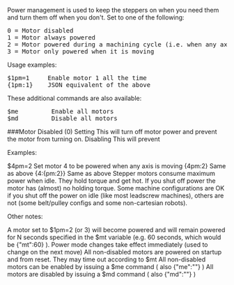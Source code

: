 Power management is used to keep the steppers on when you need them and turn them off when you don't. Set to one of the following:

<pre>
0 = Motor disabled
1 = Motor always powered
2 = Motor powered during a machining cycle (i.e. when any axis is moving)
3 = Motor only powered when it is moving
</pre>

Usage examples:
<pre>
$1pm=1     Enable motor 1 all the time
{1pm:1}    JSON equivalent of the above
</pre>

These additional commands are also available:
<pre>
$me         Enable all motors
$md         Disable all motors
</pre>

###Motor Disabled (0)
Setting This will turn off motor power and prevent the motor from turning on. Disabling This will prevent 

Examples:

$4pm=2         Set motor 4 to be powered when any axis is moving
{4pm:2}        Same as above
{4:{pm:2}}     Same as above
Stepper motors consume maximum power when idle. They hold torque and get hot. If you shut off power the motor has (almost) no holding torque. Some machine configurations are OK if you shut off the power on idle (like most leadscrew machines), others are not (some belt/pulley configs and some non-cartesian robots).

Other notes:

A motor set to $1pm=2 (or 3) will become powered and will remain powered for N seconds specified in the $mt variable (e.g. 60 seconds, which would be {"mt":60} ).
Power mode changes take effect immediately (used to change on the next move)
All non-disabled motors are powered on startup and from reset. They may time out according to $mt
All non-disabled motors can be enabled by issuing a $me command ( also {"me":""} )
All motors are disabled by issuing a $md command ( also {"md":""} )
